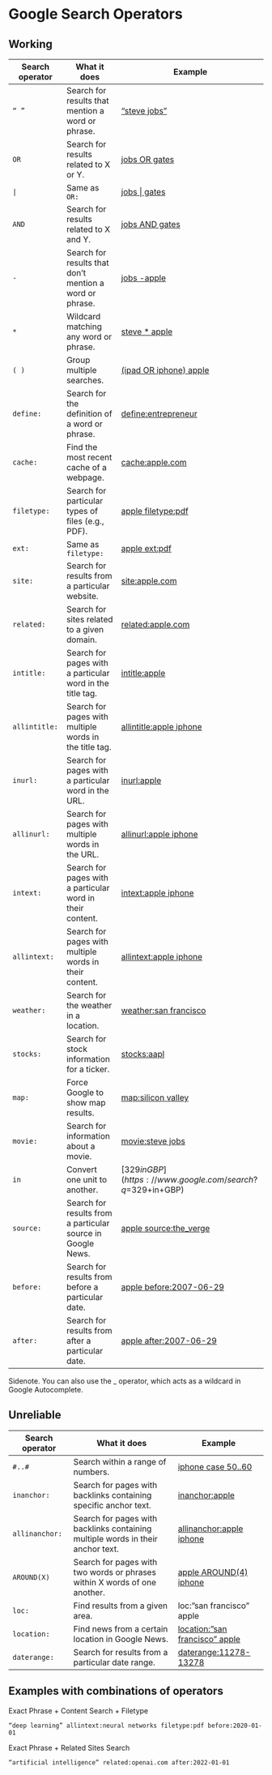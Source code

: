 # Google Search Operators

<!-- toc -->

## Working

| Search operator | What it does | Example |
| --- | --- | --- |
| `“ ”` | Search for results that mention a word or phrase. | [“steve jobs”](https://www.google.com/search?q=%22steve+jobs%22) |
| `OR` | Search for results related to X or Y. | [jobs OR gates](https://www.google.com/search?&amp;q=jobs+OR+gates) |
| `\|` | Same as `OR:` | [jobs \| gates](<https://www.google.com/search?q=jobs%7Cgates>) |
| `AND` | Search for results related to X and Y. | [jobs AND gates](https://www.google.com/search?&amp;q=jobs+AND+gates) |
| `-` | Search for results that don’t mention a word or phrase. | [jobs -apple](https://www.google.com/search?q=jobs+-apple) |
| `*` | Wildcard matching any word or phrase. | [steve * apple](https://www.google.com/search?q=%22steve+*+apple%22) |
| `( )` | Group multiple searches. | [(ipad OR iphone) apple](https://www.google.com/search?q=%28ipad+OR+iphone%29+apple) |
| `define:` | Search for the definition of a word or phrase. | [define:entrepreneur](https://www.google.com/search?q=define%3Aentrepreneur) |
| `cache:` | Find the most recent cache of a webpage. | [cache:apple.com](https://webcache.googleusercontent.com/search?q=cache%3Aapple.com) |
| `filetype:` | Search for particular types of files (e.g., PDF). | [apple filetype:pdf](https://www.google.com/search?q=apple+filetype%3Apdf) |
| `ext:` | Same as `filetype:` | [apple ext:pdf](https://www.google.com/search?q=apple+ext%3Apdf) |
| `site:` | Search for results from a particular website. | [site:apple.com](https://www.google.com/search?q=site%3Aapple.com) |
| `related:` | Search for sites related to a given domain. | [related:apple.com](https://www.google.com/search?q=related%3Aapple.com) |
| `intitle:` | Search for pages with a particular word in the title tag. | [intitle:apple](https://www.google.com/search?q=intitle%3Aapple) |
| `allintitle:` | Search for pages with multiple words in the title tag. | [allintitle:apple iphone](https://www.google.com/search?q=allintitle%3Aapple+iphone) |
| `inurl:` | Search for pages with a particular word in the URL. | [inurl:apple](https://www.google.com/search?q=inurl%3Aapple) |
| `allinurl:` | Search for pages with multiple words in the URL. | [allinurl:apple iphone](https://www.google.com/search?q=allinurl%3Aapple+iphone) |
| `intext:` | Search for pages with a particular word in their content. | [intext:apple iphone](https://www.google.com/search?q=intext%3Aapple) |
| `allintext:` | Search for pages with multiple words in their content. | [allintext:apple iphone](https://www.google.com/search?q=allintext%3Aapple+iphone) |
| `weather:` | Search for the weather in a location. | [weather:san francisco](https://www.google.com/search?q=weather%3Asan+francisco) |
| `stocks:` | Search for stock information for a ticker. | [stocks:aapl](https://www.google.com/search?q=stocks%3Aaapl) |
| `map:` | Force Google to show map results. | [map:silicon valley](https://www.google.com/search?q=map%3Asilicon+valley) |
| `movie:` | Search for information about a movie. | [movie:steve jobs](https://www.google.com/search?q=movie%3Asteve+jobs) |
| `in` | Convert one unit to another. | [$329 in GBP](https://www.google.com/search?q=$329+in+GBP) |
| `source:` | Search for results from a particular source in Google News. | [apple source:the_verge](https://www.google.com/search?q=apple+source%3Athe_verge&amp;tbm=nws) |
| `before:` | Search for results from before a particular date. | [apple before:2007-06-29](https://www.google.com/search?q=apple+before%3A2007-06-29) |
| `after:` | Search for results from after a particular date. | [apple after:2007-06-29](https://www.google.com/search?q=apple+after%3A2007-06-29) |

Sidenote.
 You can also use the \_ operator, which acts as a wildcard in Google Autocomplete.

## Unreliable

| Search operator | What it does | Example |
| --- | --- | --- |
| `#..#` | Search within a range of numbers. | [iphone case $50..$60](https://www.google.com/search?q=iphone+case+%2450..%2460) |
| `inanchor:` | Search for pages with backlinks containing specific anchor text. | [inanchor:apple](https://www.google.com/search?q=inanchor%3Aapple) |
| `allinanchor:` | Search for pages with backlinks containing multiple words in their anchor text. | [allinanchor:apple iphone](https://www.google.com/search?q=allinanchor%3Aapple+iphone) |
| `AROUND(X)` | Search for pages with two words or phrases within X words of one another. | [apple AROUND(4) iphone](https://www.google.com/search?q=apple+AROUND%284%29) |
| `loc:` | Find results from a given area. | loc:”san francisco” apple |
| `location:` | Find news from a certain location in Google News. | [location:”san francisco” apple](https://www.google.com/search?q=loc:%22san+francisco%22+apple) |
| `daterange:` | Search for results from a particular date range. | [daterange:11278-13278](https://www.google.com/search?q=steve+jobs+daterange%3A11278-13278) |

## Examples with combinations of operators

Exact Phrase + Content Search + Filetype

```text
“deep learning” allintext:neural networks filetype:pdf before:2020-01-01
```

Exact Phrase + Related Sites Search

```text
“artificial intelligence” related:openai.com after:2022-01-01
```
